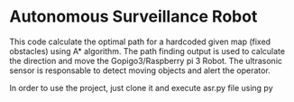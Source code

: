 # Autonomous Surveillance Robot

This code calculate the optimal path for a hardcoded given map (fixed obstacles) using A* algorithm. The path finding output is used to calculate the direction and move the Gopigo3/Raspberry pi 3 Robot. The ultrasonic sensor is responsable to detect moving objects and alert the operator.

In order to use the project, just clone it and execute asr.py file using py
